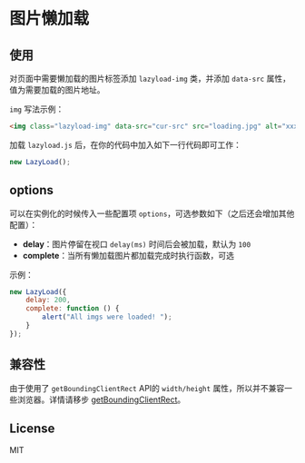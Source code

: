 # 图片懒加载

## 使用

对页面中需要懒加载的图片标签添加 `lazyload-img` 类，并添加 `data-src` 属性，值为需要加载的图片地址。

`img` 写法示例：

```HTML
<img class="lazyload-img" data-src="cur-src" src="loading.jpg" alt="xxx">
```

加载 `lazyload.js` 后，在你的代码中加入如下一行代码即可工作：

```javascript
new LazyLoad();
```

## options

可以在实例化的时候传入一些配置项 `options`，可选参数如下（之后还会增加其他配置）：  
- **delay**：图片停留在视口 `delay(ms)` 时间后会被加载，默认为 `100`
- **complete**：当所有懒加载图片都加载完成时执行函数，可选

示例：
```javascript
new LazyLoad({
    delay: 200,
    complete: function () {
        alert("All imgs were loaded! ");
    }
});
```

## 兼容性

由于使用了 `getBoundingClientRect` API的 `width/height` 属性，所以并不兼容一些浏览器。详情请移步 [getBoundingClientRect](https://developer.mozilla.org/zh-CN/docs/Web/API/Element/getBoundingClientRect)。

## License

MIT

